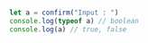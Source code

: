 ```javascript

let a = confirm("Input : ")
console.log(typeof a) // boolean
console.log(a) // true, false

```
